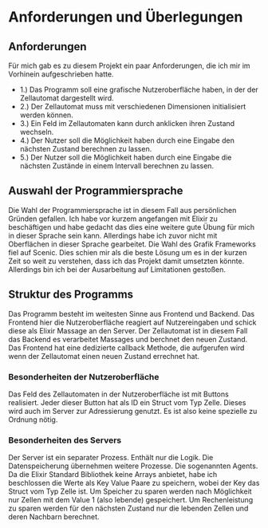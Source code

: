 # Anforderungen und Überlegungen

## Anforderungen

Für mich gab es zu diesem Projekt ein paar Anforderungen,
die ich mir im Vorhinein aufgeschrieben hatte.

* 1.) Das Programm soll eine grafische Nutzeroberfläche haben, in der der Zellautomat dargestellt wird. 
* 2.) Der Zellautomat muss mit verschiedenen Dimensionen initialisiert werden können.
* 3.) Ein Feld im Zellautomaten kann durch anklicken ihren Zustand wechseln.
* 4.) Der Nutzer soll die Möglichkeit haben durch eine Eingabe den nächsten Zustand berechnen zu lassen.
* 5.) Der Nutzer soll die Möglichkeit haben durch eine Eingabe die nächsten Zustände in einem Intervall berechnen zu lassen.


## Auswahl der Programmiersprache

Die Wahl der Programmiersprache ist in diesem Fall aus persönlichen Gründen gefallen.
Ich habe vor kurzem angefangen mit Elixir zu beschäftigen und habe gedacht das dies eine
weitere gute Übung für mich in dieser Sprache sein kann. Allerdings habe ich zuvor nicht mit 
Oberflächen in dieser Sprache gearbeitet. Die Wahl des Grafik Frameworks fiel auf Scenic.
Dies schien mir als die beste Lösung um es in der kurzen Zeit so weit zu verstehen, dass ich das
Projekt damit umsetzten könnte. Allerdings bin ich bei der Ausarbeitung auf Limitationen gestoßen.

## Struktur des Programms

Das Programm besteht im weitesten Sinne aus Frontend und Backend.
Das Frontend hier die Nutzeroberfläche reagiert auf Nutzereingaben und schick diese als Elixir Massage
an den Server. Der Zellautomat ist in diesem Fall das Backend es verarbeitet Massages und berchnet den neuen Zustand. Das Frontend hat eine dedizierte callback Methode, die aufgerufen wird wenn der Zellautomat einen neuen Zustand errechnet hat.

### Besonderheiten der Nutzeroberfläche

Das Feld des Zellautomaten in der Nutzeroberfläche ist mit Buttons realisiert.
Jeder dieser Button hat als ID ein Struct vom Typ Zelle. Dieses wird auch im Server zur Adressierung
genutzt. Es ist also keine spezielle zu Ordnung nötig.

### Besonderheiten des Servers 

Der Server ist ein separater Prozess. Enthält nur die Logik. Die Datenspeicherung übernehmen weitere Prozesse. Die sogenannten Agents. Da die Elixir Standard Bibliothek keine Arrays anbietet, habe ich beschlossen die Werte als Key Value Paare zu speichern, wobei der Key das Struct vom Typ Zelle ist.
Um Speicher zu sparen werden nach Möglichkeit nur Zellen mit dem Value 1 (also lebende) gespeichert.
Um Rechenleistung zu sparen werden für den nächsten Zustand nur die lebenden Zellen und deren Nachbarn 
berechnet. 